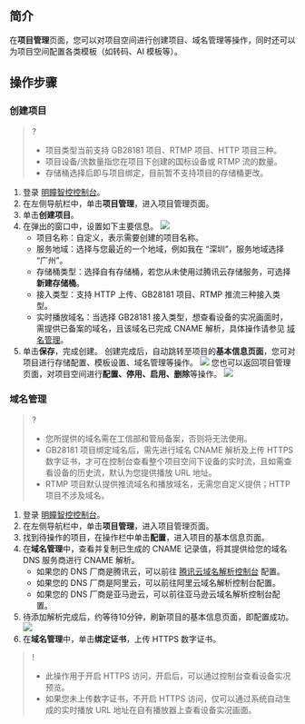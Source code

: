 ## 简介
在**项目管理**页面，您可以对项目空间进行创建项目、域名管理等操作，同时还可以为项目空间配置各类模板（如转码、AI 模板等）。

## 操作步骤

### 创建项目
>?
> - 项目类型当前支持 GB28181 项目、RTMP 项目、HTTP 项目三种。
> - 项目设备/流数量指您在项目下创建的国标设备或 RTMP 流的数量。
> - 存储桶选择后即与项目绑定，目前暂不支持项目的存储桶更改。
>
 
1. 登录 [明瞳智控控制台](https://console.cloud.tencent.com/iss)。
2. 在左侧导航栏中，单击**项目管理**，进入项目管理页面。
3. 单击**创建项目**。
4. 在弹出的窗口中，设置如下主要信息。
![](https://qcloudimg.tencent-cloud.cn/raw/34f111d52446ba861a496f164beff95e.png)
   - 项目名称：自定义，表示需要创建的项目名称。
   - 服务地域：选择与您最近的一个地域，例如我在 “深圳”，服务地域选择 “广州”。
   - 存储桶类型：选择自有存储桶，若您从未使用过腾讯云存储服务，可选择**新建存储桶**。
   - 接入类型：支持 HTTP 上传、GB28181 项目、RTMP 推流三种接入类型。
   - 实时播放域名：当选择 GB28181 接入类型，想查看设备的实况画面时，需提供已备案的域名，且该域名已完成 CNAME 解析，具体操作请参见 [域名管理](#DomainManage)。
5. 单击**保存**，完成创建。
创建完成后，自动跳转至项目的**基本信息页面**，您可对项目进行存储配置、模板设置、域名管理等操作。
![](https://qcloudimg.tencent-cloud.cn/raw/d49d6006d267c7e845593a709a654180.png)
您也可以返回项目管理页面，对项目空间进行**配置、停用、启用、删除**等操作。
![](https://qcloudimg.tencent-cloud.cn/raw/0eb4d65be70855bf3ba7a502ad627f3e.png)

<span id="DomainManage"></span>
### 域名管理
>?
> - 您所提供的域名需在工信部和管局备案，否则将无法使用。
> - GB28181 项目绑定域名后，需先进行域名 CNAME 解析及上传 HTTPS 数字证书，才可在控制台查看整个项目空间下设备的实时流，且如需查看设备的历史流，默认为您提供播放 URL 地址。
> - RTMP 项目默认提供推流域名和播放域名，无需您自定义提供；HTTP 项目不涉及域名。
>

1. 登录 [明瞳智控控制台](https://console.cloud.tencent.com/iss)。
2. 在左侧导航栏中，单击**项目管理**，进入项目管理页面。
3. 找到待操作的项目，在操作栏中单击**配置**，进入项目的基本信息页面。
4. 在**域名管理**中，查看并复制已生成的 CNAME 记录值，将其提供给您的域名 DNS 服务商进行 CNAME 解析。
   - 如果您的 DNS 厂商是腾讯云，可以前往 [腾讯云域名解析控制台](https://console.cloud.tencent.com/domain) 配置。
   - 如果您的 DNS 厂商是阿里云，可以前往阿里云域名解析控制台配置。
   - 如果您的 DNS 厂商是亚马逊云，可以前往亚马逊云域名解析控制台配置。
5. 待添加解析完成后，约等待10分钟，刷新项目的基本信息页面，即配置成功。
![](https://qcloudimg.tencent-cloud.cn/raw/ca3a30c33a32ce3ec941d7df50850597.png)
6. 在**域名管理**中，单击**绑定证书**，上传 HTTPS 数字证书。
>!
> - 此操作用于开启 HTTPS 访问，开启后，可以通过控制台查看设备实况预览。
> - 如果您未上传数字证书，不开启 HTTPS 访问，仅可以通过系统自动生成的实时播放 URL 地址在自有播放器上查看设备实况画面。
>





